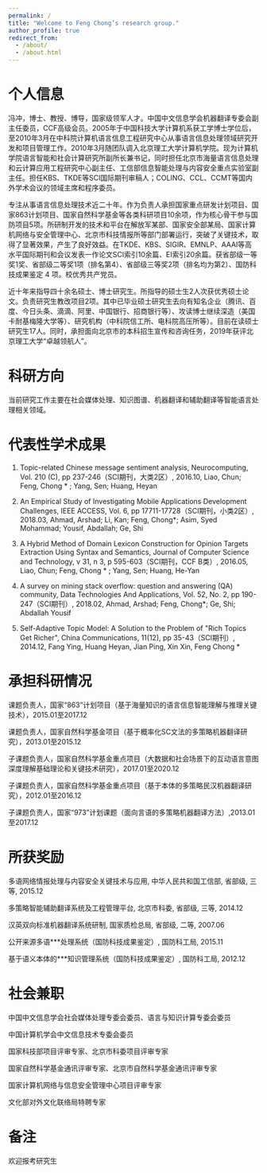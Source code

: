 ```yaml
---
permalink: /
title: "Welcome to Feng Chong’s research group."
author_profile: true
redirect_from: 
  - /about/
  - /about.html
---
```


个人信息
======
冯冲，博士、教授、博导，国家级领军人才。中国中文信息学会机器翻译专委会副主任委员，CCF高级会员。2005年于中国科技大学计算机系获工学博士学位后，至2010年3月在中科院计算机语言信息工程研究中心从事语言信息处理领域研究开发和项目管理工作。2010年3月随团队调入北京理工大学计算机学院。现为计算机学院语言智能和社会计算研究所副所长兼书记，同时担任北京市海量语言信息处理和云计算应用工程研究中心副主任、工信部信息智能处理与内容安全重点实验室副主任。担任KBS、TKDE等SCI国际期刊审稿人；COLING、CCL、CCMT等国内外学术会议的领域主席和程序委员。

专注从事语言信息处理技术近二十年。作为负责人承担国家重点研发计划项目、国家863计划项目、国家自然科学基金等各类科研项目10余项，作为核心骨干参与国防项目5项。所研制开发的技术和平台在解放军某部、国家安全部某局、国家计算机网络与安全管理中心、北京市科技情报所等部门部署运行，突破了关键技术，取得了显著效果，产生了良好效益。在TKDE、KBS、SIGIR、EMNLP、AAAI等高水平国际期刊和会议发表一作论文SCI索引10余篇、EI索引20余篇。获省部级一等奖1奖、省部级二等奖1项（排名第4）、省部级三等奖2项（排名均为第2）、国防科技成果鉴定 4 项。校优秀共产党员。

近十年来指导四十余名硕士、博士研究生。所指导的硕士生2人次获优秀硕士论文。负责研究生教改项目2项。其中已毕业硕士研究生去向有知名企业（腾讯、百度、今日头条、滴滴、阿里、中国银行、招商银行等）、攻读博士继续深造（美国卡耐基梅隆大学等）、研究机构（中科院信工所、电科院高压所等）。目前在读硕士研究生17人。同时，承担面向北京市的本科招生宣传和咨询任务，2019年获评北京理工大学“卓越领航人”。


科研方向
======
当前研究工作主要在社会媒体处理、知识图谱、机器翻译和辅助翻译等智能语言处理相关领域。


代表性学术成果
======
1) Topic-related Chinese message sentiment analysis, Neurocomputing, Vol. 210 (C), pp 237-246（SCI期刊，大类2区）, 2016.10, Liao, Chun; Feng, Chong * ; Yang, Sen; Huang, Heyan

2) An Empirical Study of Investigating Mobile Applications Development Challenges, IEEE ACCESS, Vol. 6, pp 17711-17728（SCI期刊，小类2区）, 2018.03, Ahmad, Arshad; Li, Kan; Feng, Chong*; Asim, Syed Mohammad; Yousif, Abdallah; Ge, Shi

3) A Hybrid Method of Domain Lexicon Construction for Opinion Targets Extraction Using Syntax and Semantics, Journal of Computer Science and Technology, v 31, n 3, p 595-603（SCI期刊，CCF B类）, 2016.05, Liao, Chun; Feng, Chong * ; Yang, Sen; Huang, He-Yan

4) A survey on mining stack overflow: question and answering (QA) community, Data Technologies And Applications, Vol. 52, No. 2, pp 190-247（SCI期刊）, 2018.02, Ahmad, Arshad; Feng, Chong*; Ge, Shi; Abdallah Yousif

5) Self-Adaptive Topic Model: A Solution to the Problem of "Rich Topics Get Richer", China Communications, 11(12), pp 35-43（SCI期刊）, 2014.12, Fang Ying, Huang Heyan, Jian Ping, Xin Xin, Feng Chong *


承担科研情况
======
课题负责人，国家“863”计划项目（基于海量知识的语言信息智能理解与推理关键技术），2015.01至2017.12

课题负责人，国家自然科学基金项目（基于概率化SC文法的多策略机器翻译研究），2013.01至2015.12

子课题负责人，国家自然科学基金重点项目（大数据和社会场景下的互动语言意图深度理解基础理论和关键技术研究），2017.01至2020.12

子课题负责人，国家自然科学基金重点项目（基于本体的多策略民汉机器翻译研究），2012.01至2016.12

子课题负责人，国家“973”计划课题（面向言语的多策略机器翻译方法）,2013.01至2017.12


所获奖励
======
多语网络情报处理与内容安全关键技术与应用, 中华人民共和国工信部, 省部级, 三等, 2015.12

多策略智能辅助翻译系统及工程管理平台, 北京市科委, 省部级, 三等, 2014.12

汉英双向标准机器翻译系统研制, 国家质检总局, 省部级, 二等, 2007.06

公开来源多语***处理系统（国防科技成果鉴定）, 国防科工局, 2015.11

基于语义本体的***知识管理系统（国防科技成果鉴定）, 国防科工局, 2012.12

社会兼职
======
中国中文信息学会社会媒体处理专委会委员、语言与知识计算专委会委员

中国计算机学会中文信息技术专委会委员

国家科技部项目评审专家、北京市科委项目评审专家

国家自然科学基金通讯评审专家、北京市自然科学基金通讯评审专家 

国家计算机网络与信息安全管理中心项目评审专家

文化部对外文化联络局特聘专家


备注
======
欢迎报考研究生
